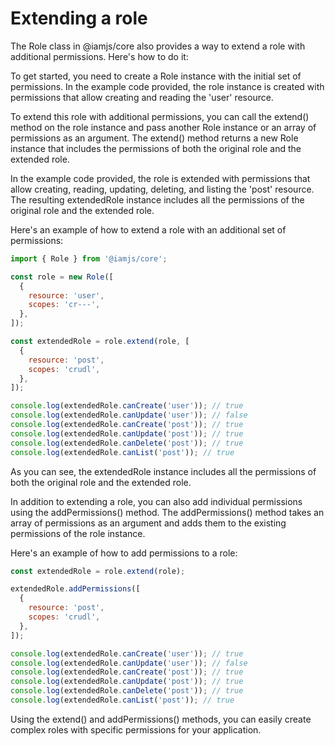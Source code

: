# Extending a role

The Role class in @iamjs/core also provides a way to extend a role with additional permissions. Here's how to do it:

To get started, you need to create a Role instance with the initial set of permissions. In the example code provided, the role instance is created with permissions that allow creating and reading the 'user' resource.

To extend this role with additional permissions, you can call the extend() method on the role instance and pass another Role instance or an array of permissions as an argument. The extend() method returns a new Role instance that includes the permissions of both the original role and the extended role.

In the example code provided, the role is extended with permissions that allow creating, reading, updating, deleting, and listing the 'post' resource. The resulting extendedRole instance includes all the permissions of the original role and the extended role.

Here's an example of how to extend a role with an additional set of permissions:

```javascript
import { Role } from '@iamjs/core';

const role = new Role([
  {
    resource: 'user',
    scopes: 'cr---',
  },
]);

const extendedRole = role.extend(role, [
  {
    resource: 'post',
    scopes: 'crudl',
  },
]);

console.log(extendedRole.canCreate('user')); // true
console.log(extendedRole.canUpdate('user')); // false
console.log(extendedRole.canCreate('post')); // true
console.log(extendedRole.canUpdate('post')); // true
console.log(extendedRole.canDelete('post')); // true
console.log(extendedRole.canList('post')); // true
```

As you can see, the extendedRole instance includes all the permissions of both the original role and the extended role.

In addition to extending a role, you can also add individual permissions using the addPermissions() method. The addPermissions() method takes an array of permissions as an argument and adds them to the existing permissions of the role instance.

Here's an example of how to add permissions to a role:

```javascript
const extendedRole = role.extend(role);

extendedRole.addPermissions([
  {
    resource: 'post',
    scopes: 'crudl',
  },
]);

console.log(extendedRole.canCreate('user')); // true
console.log(extendedRole.canUpdate('user')); // false
console.log(extendedRole.canCreate('post')); // true
console.log(extendedRole.canUpdate('post')); // true
console.log(extendedRole.canDelete('post')); // true
console.log(extendedRole.canList('post')); // true
```

Using the extend() and addPermissions() methods, you can easily create complex roles with specific permissions for your application.
